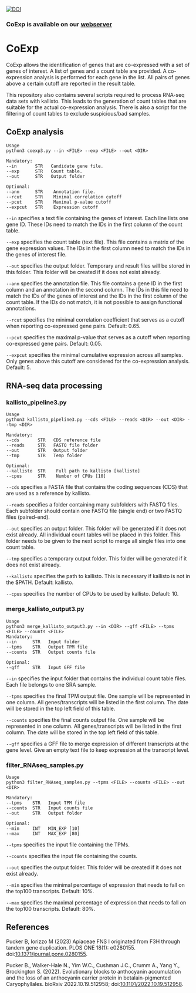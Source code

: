 [![DOI](https://zenodo.org/badge/490976583.svg)](https://zenodo.org/badge/latestdoi/490976583)

### CoExp is available on our [webserver](https://pbb-tools.de/CoExp/) ###

# CoExp
CoExp allows the identification of genes that are co-expressed with a set of genes of interest. A list of genes and a count table are provided. A co-expression analysis is performed for each gene in the list. All pairs of genes above a certain cutoff are reported in the result table.

This repository also contains several scripts required to process RNA-seq data sets with kallisto. This leads to the generation of count tables that are suitable for the actual co-expression analysis. There is also a script for the filtering of count tables to exclude suspicious/bad samples.


## CoExp analysis ##

```
Usage
python3 coexp3.py --in <FILE> --exp <FILE> --out <DIR>

Mandatory:
--in       STR   Candidate gene file.
--exp      STR   Count table.
--out      STR   Output folder

Optional:
--ann      STR    Annotation file.
--rcut     STR    Minimal correlation cutoff
--pcut     STR    Maximal p-value cutoff
--expcut   STR    Expression cutoff
```

`--in` specifies a text file containing the genes of interest. Each line lists one gene ID. These IDs need to match the IDs in the first column of the count table.

`--exp` specifies the count table (text file). This file contains a matrix of the gene expression values. The IDs in the first column need to match the IDs in the genes of interest file.

`--out` specifies the output folder. Temporary and result files will be stored in this folder. This folder will be created if it does not exist already.

`--ann` specifies the annotation file. This file contains a gene ID in the first column and an annotation in the second column. The IDs in this file need to match the IDs of the genes of interest and the IDs in the first column of the count table. If the IDs do not match, it is not possible to assign functional annotations.

`--rcut` specifies the minimal correlation coefficient that serves as a cutoff when reporting co-expressed gene pairs. Default: 0.65.

`--pcut` specifies the maximal p-value that serves as a cutoff when reporting co-expressed gene pairs. Default: 0.05.

`--expcut` specifies the minimal cumulative expression across all samples. Only genes above this cutoff are considered for the co-expression analysis. Default: 5.


## RNA-seq data processing ##

### kallisto_pipeline3.py ###
```
Usage
python3 kallisto_pipeline3.py --cds <FILE> --reads <DIR> --out <DIR> --tmp <DIR>

Mandatory:
--cds       STR   CDS reference file
--reads     STR   FASTQ file folder
--out       STR   Output folder
--tmp       STR   Temp folder

Optional:
--kallisto  STR    Full path to kallisto [kallisto]
--cpus      STR    Number of CPUs [10]
```

`--cds` specifies a FASTA file that contains the coding sequences (CDS) that are used as a reference by kallisto.

`--reads` specifies a folder containing many subfolders with FASTQ files. Each subfolder should contain one FASTQ file (single end) or two FASTQ files (paired-end).

`--out` specifies an output folder. This folder will be generated if it does not exist already. All individual count tables will be placed in this folder. This folder needs to be given to the next script to merge all single files into one count table.

`--tmp` specifies a temporary output folder. This folder will be generated if it does not exist already.

`--kallisto` specifies the path to kallisto. This is necessary if kallisto is not in the $PATH. Default: kallisto.

`--cpus` specifies the number of CPUs to be used by kallisto. Default: 10.


### merge_kallisto_output3.py ###
```
Usage
python3 merge_kallisto_output3.py --in <DIR> --gff <FILE> --tpms <FILE> --counts <FILE>
Mandatory:
--in      STR   Input folder
--tpms    STR   Output TPM file
--counts  STR   Output counts file

Optional:
--gff     STR   Input GFF file
```

`--in` specifies the input folder that contains the individual count table files. Each file belongs to one SRA sample.

`--tpms` specifies the final TPM output file. One sample will be represented in one column. All genes/transcripts will be listed in the first column. The date will be stored in the top left field of this table.

`--counts` specifies the final counts output file. One sample will be represented in one column. All genes/transcripts will be listed in the first column. The date will be stored in the top left field of this table.

`--gff` specifies a GFF file to merge expression of different transcripts at the gene level. Give an empty text file to keep expression at the transcript level.


### filter_RNAseq_samples.py ###
```
Usage
python3 filter_RNAseq_samples.py --tpms <FILE> --counts <FILE> --out <DIR>

Mandatory:
--tpms    STR   Input TPM file
--counts  STR   Input counts file
--out     STR   Output folder

Optional:
--min     INT   MIN_EXP [10]
--max     INT   MAX_EXP [80]
```

`--tpms` specifies the input file containing the TPMs.

`--counts` specifies the input file containing the counts.

`--out` specifies the output folder. This folder will be created if it does not exist already.

`--min` specifies the minimal percentage of expression that needs to fall on the top100 transcripts. Default: 10%.

`--max` specifies the maximal percentage of expression that needs to fall on the top100 transcripts. Default: 80%.


## References ##

Pucker B, Iorizzo M (2023) Apiaceae FNS I originated from F3H through tandem gene duplication. PLOS ONE 18(1): e0280155. doi:[10.1371/journal.pone.0280155](https://doi.org/10.1371/journal.pone.0280155).

Pucker B., Walker-Hale N., Yim W.C., Cushman J.C., Crumm A., Yang Y., Brockington S. (2022). Evolutionary blocks to anthocyanin accumulation and the loss of an anthocyanin carrier protein in betalain-pigmented Caryophyllales. bioRxiv 2022.10.19.512958; doi:[10.1101/2022.10.19.512958](https://doi.org/10.1101/2022.10.19.512958).

